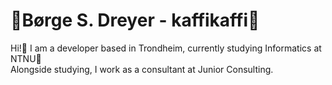 <!--
**kaffikaffi/kaffikaffi** is a ✨ _special_ ✨ repository because its `README.md` (this file) appears on your GitHub profile.

Here are some ideas to get you started:

- 🔭 I’m currently working on ...
- 🌱 I’m currently learning ...
- 👯 I’m looking to collaborate on ...
- 🤔 I’m looking for help with ...
- 💬 Ask me about ...
- 📫 How to reach me: ...
- 😄 Pronouns: ...

-->
# 🚀Børge S. Dreyer - kaffikaffi🚀  
Hi!👋 I am a developer based in Trondheim, currently studying Informatics at NTNU👷    
Alongside studying, I work as a consultant at Junior Consulting.
